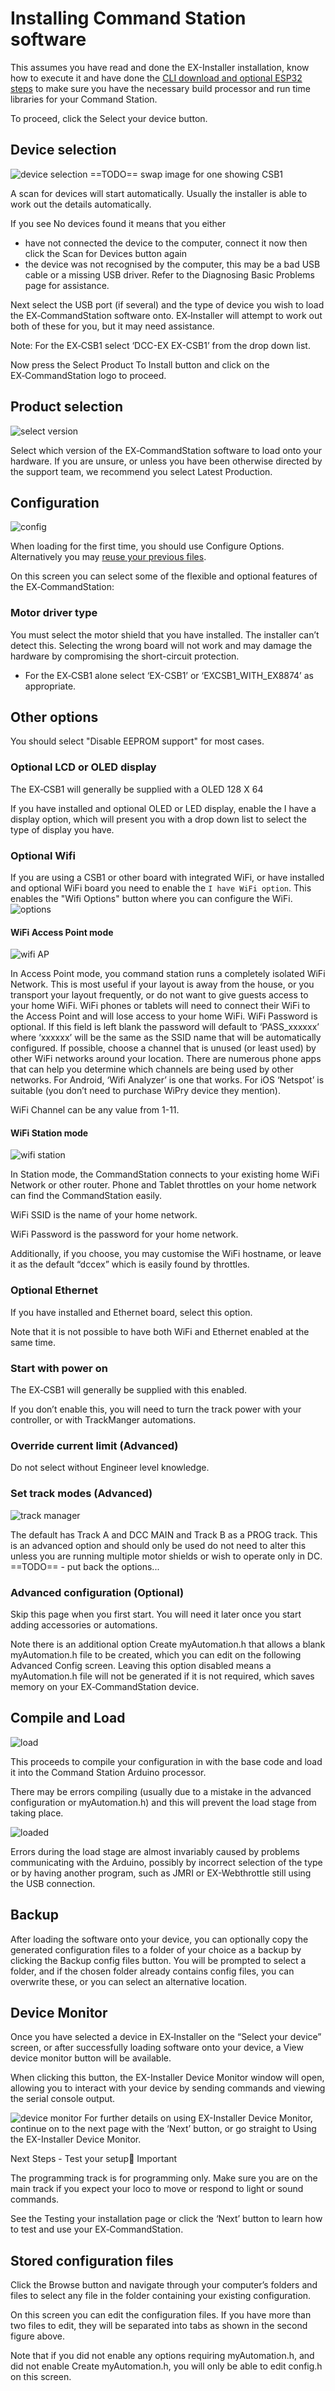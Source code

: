 # Installing Command Station software

This assumes you have read and done the EX-Installer installation, know how to execute it and have done the [CLI download and optional ESP32 steps](first-run.md) to make sure you have the necessary build processor and run time libraries for your Command Station.

To proceed, click the Select your device button.

## Device selection

![device selection](/_static/images/ex-installer/select-device.png)
==TODO== swap image for one showing CSB1

A scan for devices will start automatically. Usually the installer is able to work out the details automatically.

If you see No devices found it means that you either

- have not connected the device to the computer, connect it now then click the Scan for Devices button again
- the device was not recognised by the computer, this may be a bad USB cable or a missing USB driver. Refer to the Diagnosing Basic Problems page for assistance.

Next select the USB port (if several) and the type of device you wish to load the EX‑CommandStation software onto. EX‑Installer will attempt to work out both of these for you, but it may need assistance.

Note: For the EX‑CSB1 select ‘DCC-EX EX-CSB1’ from the drop down list.

Now press the Select Product To Install button and click on the EX‑CommandStation logo to proceed.

## Product selection

![select version](/_static/images/ex-installer/select-version.png)

Select which version of the EX‑CommandStation software to load onto your hardware. If you are unsure, or unless you have been otherwise directed by the support team, we recommend you select Latest Production.

## Configuration

![config](/_static/images/ex-installer/config.png)

When loading for the first time, you should use Configure Options. Alternatively you may [reuse your previous files](#stored-configuration-files).

On this screen you can select some of the flexible and optional features of the EX‑CommandStation:

### Motor driver type

You must select the motor shield that you have installed. The installer can’t detect this. Selecting the wrong board will not work and may damage the hardware by compromising the short-circuit protection.

- For the EX‑CSB1 alone select ‘EX-CSB1’ or ‘EXCSB1_WITH_EX8874’ as appropriate.

## Other options

You should select "Disable EEPROM support" for most cases. 

### Optional LCD or OLED display

The EX‑CSB1 will generally be supplied with a OLED 128 X 64

If you have installed and optional OLED or LED display, enable the I have a display option, which will present you with a drop down list to select the type of display you have.

### Optional Wifi

If you are using a CSB1 or other board with integrated WiFi, or have installed and optional WiFi board you need to enable the `I have WiFi option`.
This enables the "Wifi Options" button where you can configure the WiFi.
![options](/_static/images/ex-installer/config-extra.png)

#### WiFi Access Point mode

![wifi AP](/_static/images/ex-installer/wifi-ap.png)

In Access Point mode, you command station runs a completely isolated WiFi Network. This is most useful if your layout is away from the house, or you transport your layout frequently, or do not want to give guests access to your home WiFi. WiFi phones or tablets will need to connect their WiFi to the Access Point and will lose access to your home WiFi. 
WiFi Password is optional.
If this field is left blank the password will default to ‘PASS_xxxxxx’ where ‘xxxxxx’ will be the same as the SSID name that will be automatically configured.
If possible, choose a channel that is unused (or least used) by other WiFi networks around your location.
There are numerous phone apps that can help you determine which channels are being used by other networks. For Android, ‘Wifi Analyzer’ is one that works. For iOS ‘Netspot’ is suitable (you don’t need to purchase WiPry device they mention).

WiFi Channel can be any value from 1-11.

#### WiFi Station mode

![wifi station](/_static/images/ex-installer/wifi-station.png)

In Station mode, the CommandStation connects to your existing home WiFi Network or other router.
Phone and Tablet throttles on your home network can find the CommandStation easily.

WiFi SSID is the name of your home network.

WiFi Password is the password for your home network.

Additionally, if you choose, you may customise the WiFi hostname, or leave it as the default “dccex” which is easily found by throttles. 

### Optional Ethernet

If you have installed and Ethernet board, select this option.

Note that it is not possible to have both WiFi and Ethernet enabled at the same time.

### Start with power on

The EX‑CSB1 will generally be supplied with this enabled.

If you don’t enable this, you will need to turn the track power with your controller, or with TrackManger automations.

### Override current limit (Advanced)

Do not select without Engineer level knowledge.

### Set track modes (Advanced)

![track manager](/_static/images/ex-installer/track-manager.png)

The default has Track A and DCC MAIN  and Track B as a PROG track.
This is an advanced option and should only be used do not need to alter this unless you are running multiple motor shields or wish to operate only in DC.
==TODO== - put back the options...

### Advanced configuration (Optional)

Skip this page when you first start. You will need it later once you start adding accessories or automations.  

Note there is an additional option Create myAutomation.h that allows a blank myAutomation.h file to be created, which you can edit on the following Advanced Config screen. Leaving this option disabled means a myAutomation.h file will not be generated if it is not required, which saves memory on your EX‑CommandStation device.

## Compile and Load

![load](/_static/images/ex-installer/load.png)

This proceeds to compile your configuration in with the base code and load it into the Command Station Arduino processor.

There may be errors compiling (usually due to a mistake in the advanced configuration or myAutomation.h) and this will prevent the load stage from taking place.

![loaded](/_static/images/ex-installer/loaded.png)

Errors during the load stage are almost invariably caused by problems communicating with the Arduino, possibly by incorrect selection of the type or by having another program, such as JMRI or EX-Webthrottle still using the USB connection.

## Backup

After loading the software onto your device, you can optionally copy the generated configuration files to a folder of your choice as a backup by clicking the Backup config files button.
You will be prompted to select a folder, and if the chosen folder already contains config files, you can overwrite these, or you can select an alternative location.

## Device Monitor

Once you have selected a device in EX‑Installer on the “Select your device” screen, or after successfully loading software onto your device, a View device monitor button will be available.

When clicking this button, the EX-Installer Device Monitor window will open, allowing you to interact with your device by sending commands and viewing the serial console output.

![device monitor](/_static/images/ex-installer/device-monitor.png)
For further details on using EX-Installer Device Monitor, continue on to the next page with the ‘Next’ button, or go straight to Using the EX-Installer Device Monitor.

Next Steps - Test your setup
Important

The programming track is for programming only. Make sure you are on the main track if you expect your loco to move or respond to light or sound commands.

See the Testing your installation page or click the ‘Next’ button to learn how to test and use your EX‑CommandStation.

## Stored configuration files

Click the Browse button and navigate through your computer’s folders and files to select any file in the folder containing your existing configuration.

On this screen you can edit the configuration files. If you have more than two files to edit, they will be separated into tabs as shown in the second figure above.

Note that if you did not enable any options requiring myAutomation.h, and did not enable Create myAutomation.h, you will only be able to edit config.h on this screen.

